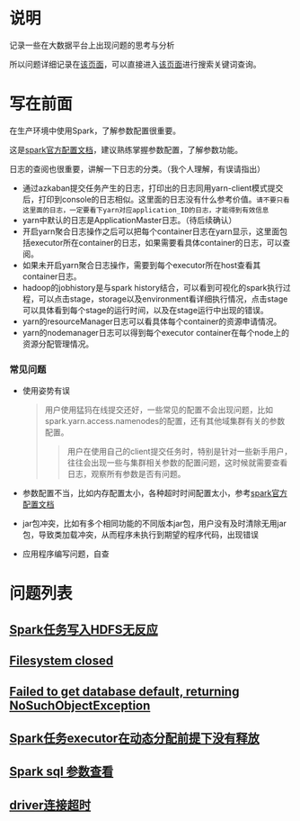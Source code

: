 # 说明

记录一些在大数据平台上出现问题的思考与分析

所以问题详细记录在[该页面](./qa/qa.md)，可以直接进入[该页面](./qa/qa.md)进行搜索关键词查询。

# 写在前面

在生产环境中使用Spark，了解参数配置很重要。

这是[spark官方配置文档](https://spark.apache.org/docs/latest/configuration.html)，建议熟练掌握参数配置，了解参数功能。

日志的查阅也很重要，讲解一下日志的分类。（我个人理解，有误请指出）

- 通过azkaban提交任务产生的日志，打印出的日志同用yarn-client模式提交后，打印到console的日志相似。这里面的日志没有什么参考价值。`请不要只看这里面的日志，一定要看下yarn对应application_ID的日志，才能得到有效信息`
- yarn中默认的日志是ApplicationMaster日志。（待后续确认）
- 开启yarn聚合日志操作之后可以把每个container日志在yarn显示，这里面包括executor所在container的日志，如果需要看具体container的日志，可以查阅。
- 如果未开启yarn聚合日志操作，需要到每个executor所在host查看其container日志。
- hadoop的jobhistory是与spark history结合，可以看到可视化的spark执行过程，可以点击stage，storage以及environment看详细执行情况，点击stage可以具体看到每个stage的运行时间，以及在stage运行中出现的错误。
- yarn的resourceManager日志可以看具体每个container的资源申请情况。
- yarn的nodemanager日志可以得到每个executor container在每个node上的资源分配管理情况。

### 常见问题

- 使用姿势有误

  > 用户使用猛犸在线提交还好，一些常见的配置不会出现问题，比如spark.yarn.access.namenodes的配置，还有其他域集群有关的参数配置。
  >
  > > 用户在使用自己的client提交任务时，特别是针对一些新手用户，往往会出现一些与集群相关参数的配置问题，这时候就需要查看日志，观察所有参数是否有问题。

- 参数配置不当，比如内存配置太小，各种超时时间配置太小，参考[spark官方配置文档](https://spark.apache.org/docs/latest/configuration.html)

- jar包冲突，比如有多个相同功能的不同版本jar包，用户没有及时清除无用jar包，导致类加载冲突，从而程序未执行到期望的程序代码，出现错误

- 应用程序编写问题，自查

# 问题列表

## [Spark任务写入HDFS无反应](./qa/qa.md/#SLOWHDFSWRITE)

## [Filesystem closed](./qa/qa.md/#FileSystemClosed)

## [Failed to get database default, returning NoSuchObjectException](./qa/qa.md/#MetaStoreError)

## [Spark任务executor在动态分配前提下没有释放](./qa/qa.md/#ExecutorNotRelease)

##  [Spark sql 参数查看](./qa/qa.md/#sqlconf)

## [driver连接超时](./qa/qa.md/#driver-timeout)

